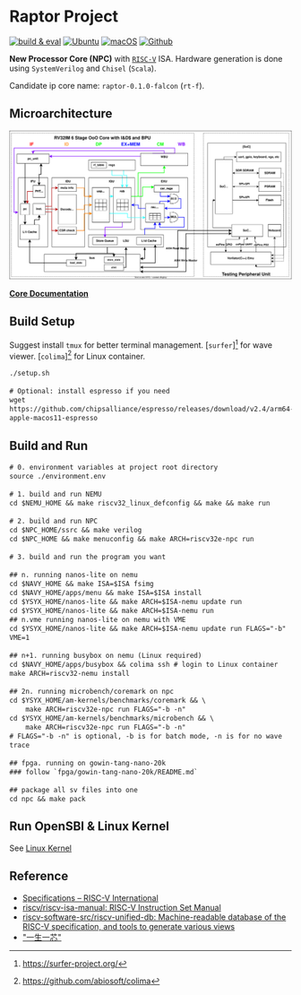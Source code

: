 # Raptor Project

[![build & eval](https://github.com/Kingfish404/ysyx-workbench/actions/workflows/build.yaml/badge.svg)](https://github.com/Kingfish404/ysyx-workbench/actions/workflows/build.yaml)
[![Ubuntu](https://img.shields.io/badge/Ubuntu-E95420?style=flat&logo=ubuntu&logoColor=white)](https://en.wikipedia.org/wiki/Ubuntu)
[![macOS](https://img.shields.io/badge/macOS-000000?style=flat&logo=apple&logoColor=white)](https://en.wikipedia.org/wiki/MacOS)
[![Github](https://img.shields.io/badge/GitHub-181717?style=flat&logo=github&logoColor=white)](https://github.dev/Kingfish404/ysyx-workbench)

**New Processor Core (NPC)** with [`RISC-V`][RISC-V] ISA. Hardware generation is done using `SystemVerilog` and `Chisel` (`Scala`).

Candidate ip core name: `raptor-0.1.0-falcon` (`rt-f`).

[RISC-V]: https://riscv.org/

## Microarchitecture

![](./docs/assets/npc-rv32im-o3.svg)

**[Core Documentation](./docs/README.md)**

## Build Setup

Suggest install `tmux` for better terminal management. [`surfer`][^surfer] for wave viewer. [`colima`][^colima] for Linux container.

[^surfer]: https://surfer-project.org/
[^colima]: https://github.com/abiosoft/colima

```shell
./setup.sh

# Optional: install espresso if you need
wget https://github.com/chipsalliance/espresso/releases/download/v2.4/arm64-apple-macos11-espresso
```

## Build and Run

```shell
# 0. environment variables at project root directory
source ./environment.env

# 1. build and run NEMU
cd $NEMU_HOME && make riscv32_linux_defconfig && make && make run

# 2. build and run NPC
cd $NPC_HOME/ssrc && make verilog
cd $NPC_HOME && make menuconfig && make ARCH=riscv32e-npc run

# 3. build and run the program you want

## n. running nanos-lite on nemu
cd $NAVY_HOME && make ISA=$ISA fsimg
cd $NAVY_HOME/apps/menu && make ISA=$ISA install
cd $YSYX_HOME/nanos-lite && make ARCH=$ISA-nemu update run
cd $YSYX_HOME/nanos-lite && make ARCH=$ISA-nemu run
## n.vme running nanos-lite on nemu with VME
cd $YSYX_HOME/nanos-lite && make ARCH=$ISA-nemu update run FLAGS="-b" VME=1

## n+1. running busybox on nemu (Linux required)
cd $NAVY_HOME/apps/busybox && colima ssh # login to Linux container
make ARCH=riscv32-nemu install

## 2n. running microbench/coremark on npc
cd $YSYX_HOME/am-kernels/benchmarks/coremark && \
    make ARCH=riscv32e-npc run FLAGS="-b -n"
cd $YSYX_HOME/am-kernels/benchmarks/microbench && \
    make ARCH=riscv32e-npc run FLAGS="-b -n"
# FLAGS="-b -n" is optional, -b is for batch mode, -n is for no wave trace

## fpga. running on gowin-tang-nano-20k
### follow `fpga/gowin-tang-nano-20k/README.md`

## package all sv files into one
cd npc && make pack
```

## Run OpenSBI & Linux Kernel

See [Linux Kernel](./docs/linux_kernel.md)

## Reference

- [Specifications – RISC-V International](https://riscv.org/technical/specifications/)
- [riscv/riscv-isa-manual: RISC-V Instruction Set Manual](https://github.com/riscv/riscv-isa-manual)
- [riscv-software-src/riscv-unified-db: Machine-readable database of the RISC-V specification, and tools to generate various views](https://github.com/riscv-software-src/riscv-unified-db)
- ["一生一芯"](https://ysyx.oscc.cc/)
